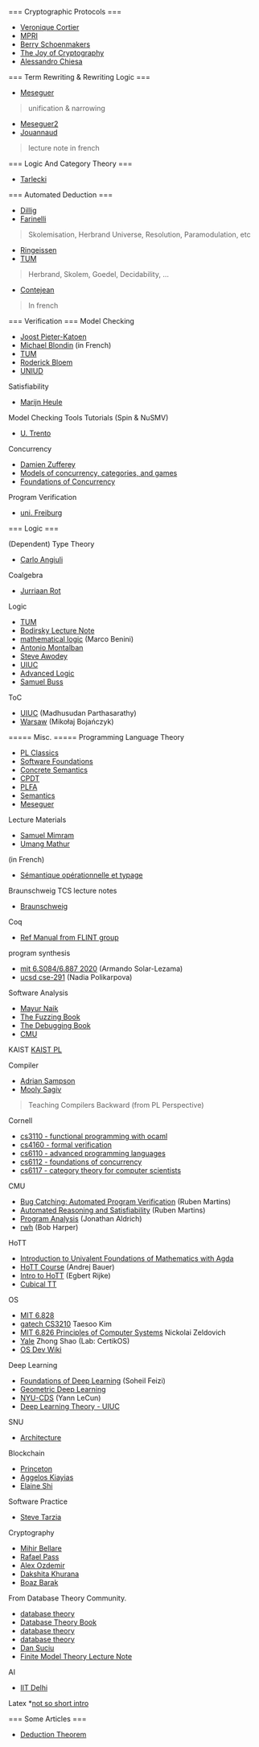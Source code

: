 === Cryptographic Protocols ===
* [Veronique Cortier](https://members.loria.fr/VCortier/files/Teaching/)
* [MPRI](https://members.loria.fr/SKremer/files/poly-mpri-2-30-draft.pdf)
* [Berry Schoenmakers](https://www.win.tue.nl/~berry/)
* [The Joy of Cryptography](https://joyofcryptography.com/)
* [Alessandro Chiesa](https://www.youtube.com/playlist?list=PLGkwtcB-DfpzST-medFVvrKhinZisfluC)

=== Term Rewriting & Rewriting Logic ===
* [Meseguer](https://courses.engr.illinois.edu/cs576/sp2017/)
> unification & narrowing
* [Meseguer2](https://courses.grainger.illinois.edu/CS476/fa2022/)
* [Jouannaud](https://www.lix.polytechnique.fr/Labo/Jean-Pierre.Jouannaud/articles/cours-tlpo.pdf)
> lecture note in french

=== Logic And Category Theory ===
* [Tarlecki](https://www.mimuw.edu.pl/~tarlecki/teaching/ct/index.html)

=== Automated Deduction ===
* [Dillig](https://www.cs.utexas.edu/~isil/cs389L/)
* [Farinelli](https://profs.scienze.univr.it/~farinelli/courses/ar/ar2010.html)
> Skolemisation, Herbrand Universe, Resolution, Paramodulation, etc
* [Ringeissen](https://members.loria.fr/CRingeissen/teaching/)
* [TUM](https://archive.model.in.tum.de/um/courses/logic/SS11/index.php@category=folien.html)
> Herbrand, Skolem, Goedel, Decidability, ...
* [Contejean](https://www.lri.fr/~contejea/cours/demonstration_automatique.pdf)
> In french

=== Verification ===
Model Checking
* [Joost Pieter-Katoen](https://www.youtube.com/playlist?list=PLwabKnOFhE38C0o6z_bhlF_uOUlblDTjh)
* [Michael Blondin](https://info.usherbrooke.ca/mblondin/cours/igl752_a22/) (in French)
* [TUM](https://www.cs.cit.tum.de/en/tcs/lehre/ss22/model-checking/)
* [Roderick Bloem](https://www.iaik.tugraz.at/course/model-checking-705080-sommersemester-2023/)
* [UNIUD](https://users.dimi.uniud.it/~angelo.montanari/courses.php)

Satisfiability
* [Marijn Heule](http://www.cs.cmu.edu/~mheule/15816-f22)

Model Checking Tools Tutorials (Spin & NuSMV)
* [U. Trento](https://disi.unitn.it/trentin/teaching/fm2018/fm2018.html)

Concurrency
* [Damien Zufferey](https://dzufferey.github.io/concurrency_theory_2019/)
* [Models of concurrency, categories, and games](http://perso.ens-lyon.fr/pierre.clairambault/enseignement/ccg.html)
* [Foundations of Concurrency](https://www.cse.unsw.edu.au/~cs3151/22T2/index.html)

Program Verification
* [uni. Freiburg](https://swt.informatik.uni-freiburg.de/teaching/SS2022/program-verification)

=== Logic ===

(Dependent) Type Theory
* [Carlo Angiuli](https://carloangiuli.com/courses/b619-sp24/notes.pdf)

Coalgebra
* [Jurriaan Rot](http://cs.ru.nl/~jrot/CTC20/)

Logic
* [TUM](https://www.cs.cit.tum.de/en/tcs/lehre/sommersemester-2023/logic/)
* [Bodirsky Lecture Note](https://wwwpub.zih.tu-dresden.de/~bodirsky/Logic.pdf)
* [mathematical logic](https://www.youtube.com/channel/UCtJaL-b0tY9l3VWoojBZkww/playlists) (Marco Benini)
* [Antonio Montalban](https://www.youtube.com/@atonmontalban)
* [Steve Awodey](https://awodey.github.io/catlog/)
* [UIUC](https://courses.engr.illinois.edu/cs474)
* [Advanced Logic](http://www-sop.inria.fr/members/Martin.Avanzini/teaching/2023/AL/)
* [Samuel Buss](https://mathweb.ucsd.edu/~sbuss/IntroMathLogic/Fullbook_Draft.pdf)

ToC
* [UIUC](https://courses.engr.illinois.edu/cs373/sp2010/lectures/) (Madhusudan Parthasarathy)
* [Warsaw](https://www.mimuw.edu.pl/~bojan/course) (Mikołaj Bojańczyk)


===== Misc. =====
Programming Language Theory
* [PL Classics](https://www.cis.upenn.edu/~bcpierce/courses/670Fall04/GreatWorksInPL.shtml)
* [Software Foundations](https://softwarefoundations.cis.upenn.edu/) 
* [Concrete Semantics](http://www.concrete-semantics.org/index.html)
* [CPDT](http://adam.chlipala.net/cpdt/)
* [PLFA](https://plfa.github.io/)
* [Semantics](https://plv.mpi-sws.org/semantics-course/)
* [Meseguer](https://courses.engr.illinois.edu/cs522/sp2016/)

Lecture Materials
* [Samuel Mimram](http://www.lix.polytechnique.fr/Labo/Samuel.Mimram/teaching/)
* [Umang Mathur](https://www.comp.nus.edu.sg/~umathur/teaching/CS6217/)

(in French)
* [Sémantique opérationnelle et typage](http://www.lix.polytechnique.fr/Labo/Samuel.Mimram/teaching/agreg/)

Braunschweig TCS lecture notes
* [Braunschweig](https://www.tcs.cs.tu-bs.de/teaching.html)

Coq
* [Ref Manual from FLINT group](http://flint.cs.yale.edu/cs428/coq/doc/toc.html)

program synthesis
* [mit 6.S084/6.887 2020](https://people.csail.mit.edu/asolar/SynthesisCourse/index.htm) (Armando Solar-Lezama)
* [ucsd cse-291](https://github.com/nadia-polikarpova/cse291-program-synthesis/tree/master/lectures) (Nadia Polikarpova)

Software Analysis
* [Mayur Naik](https://software-analysis-class.org/)
* [The Fuzzing Book](https://www.fuzzingbook.org/)
* [The Debugging Book](https://www.debuggingbook.org/)
* [CMU](https://cmu-program-analysis.github.io/2023/index.html)

KAIST
[KAIST PL](https://pl.kaist.ac.kr/)

Compiler
* [Adrian Sampson](https://www.cs.cornell.edu/courses/cs6120/2022sp/)
* [Mooly Sagiv](https://www.cs.tau.ac.il//~yotamfe1/courses/wcc20/wcc20.html)
> Teaching Compilers Backward (from PL Perspective)

Cornell
* [cs3110 - functional programming with ocaml](https://www.cs.cornell.edu/courses/cs3110/2019sp/textbook/hop/pipelining.html)
* [cs4160 - formal verification](http://www.cs.cornell.edu/courses/cs4160/2019sp/)
* [cs6110 - advanced programming languages](https://www.cs.cornell.edu/courses/cs6110/2019sp/resources.html)
* [cs6112 - foundations of concurrency](https://www.cs.cornell.edu/courses/cs6112/2011fa/schedule.php)
* [cs6117 - category theory for computer scientists](https://www.cs.cornell.edu/courses/cs6117/2020sp/)

CMU
* [Bug Catching: Automated Program Verification](https://www.cs.cmu.edu/~15414/index.html) (Ruben Martins)
* [Automated Reasoning and Satisfiability](http://www.cs.cmu.edu/~mheule/15816-f20/index.html) (Ruben Martins)
* [Program Analysis](https://cmu-program-analysis.github.io/2021/) (Jonathan Aldrich)
* [rwh](https://www.cs.cmu.edu/~rwh/courses/) (Bob Harper)

HoTT
* [Introduction to Univalent Foundations of Mathematics with Agda](https://www.cs.bham.ac.uk/~mhe/HoTT-UF-in-Agda-Lecture-Notes/HoTT-UF-Agda.html#lecturenotes)
* [HoTT Course](https://github.com/andrejbauer/homotopy-type-theory-course) (Andrej Bauer)
* [Intro to HoTT](https://www.andrew.cmu.edu/user/erijke/hott/) (Egbert Rijke)
* [Cubical TT](https://github.com/mortberg/cubicaltt/blob/master/lectures/lecture3.ctt)

OS
* [MIT 6.828](https://pdos.csail.mit.edu/6.828/2021/)
* [gatech CS3210](https://tc.gts3.org/cs3210/2020/spring/index.html) Taesoo Kim
* [MIT 6.826 Principles of Computer Systems](https://6826.csail.mit.edu/2020/) Nickolai Zeldovich
* [Yale](https://flint.cs.yale.edu/cs422/) Zhong Shao (Lab: CertikOS)
* [OS Dev Wiki](https://wiki.osdev.org/Main_Page)

Deep Learning
* [Foundations of Deep Learning](http://www.cs.umd.edu/class/fall2020/cmsc828W/) (Soheil Feizi)
* [Geometric Deep Learning](https://geometricdeeplearning.com/)
* [NYU-CDS](https://cds.nyu.edu/deep-learning/) (Yann LeCun)
* [Deep Learning Theory - UIUC](https://mjt.cs.illinois.edu/dlt/)

SNU
* [Architecture](http://csl.snu.ac.kr/courses/)

Blockchain
* [Princeton](https://web3.princeton.edu/principles-of-blockchains/)
* [Aggelos Kiayias](https://github.com/solegga/blockchaincourse)
* [Elaine Shi](http://elaineshi.com/teaching.html)

Software Practice
* [Steve Tarzia](https://youtube.com/playlist?list=PLWl7jvxH18r0u5VRZsOjhghNXc_Ec4dZz&feature=shared)

Cryptography
* [Mihir Bellare](https://cseweb.ucsd.edu/~mihir/teaching.html)
* [Rafael Pass](https://www.cs.cornell.edu/~rafael/)
* [Alex Ozdemir](https://crypto.stanford.edu/cs355/23sp/)
* [Dakshita Khurana](https://courses.grainger.illinois.edu/cs507/sp2023/index.html)
* [Boaz Barak](https://intensecrypto.org/public/index.html)

From Database Theory Community.
* [database theory](https://homepages.inf.ed.ac.uk/apieris/courses/atfd2018/index.html)
* [Database Theory Book](https://github.com/pdm-book/community)
* [database theory](https://www.cs.ox.ac.uk/michael.benedikt/readingcourse/reading.html)
* [database theory](https://pages.cs.wisc.edu/~paris/cs784-s22/schedule.html)
* [Dan Suciu](https://homes.cs.washington.edu/~suciu/)
* [Finite Model Theory Lecture Note](https://www.mimuw.edu.pl/~szymtor/)

AI
* [IIT Delhi](https://www.youtube.com/playlist?list=PLp6ek2hDcoNB_YJCruBFjhF79f5ZHyBuz)

Latex
*[not so short intro](https://tobi.oetiker.ch/lshort/lshort.pdf)

=== Some Articles ===
* [Deduction Theorem](https://www3.nd.edu/~cfranks/dt.pdf)
